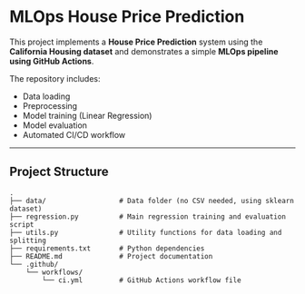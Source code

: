 # MLOps House Price Prediction

This project implements a **House Price Prediction** system using the **California Housing dataset** and demonstrates a simple **MLOps pipeline using GitHub Actions**.

The repository includes:
- Data loading
- Preprocessing
- Model training (Linear Regression)
- Model evaluation
- Automated CI/CD workflow

---

## Project Structure

```text
.
├── data/                  # Data folder (no CSV needed, using sklearn dataset)
├── regression.py          # Main regression training and evaluation script
├── utils.py               # Utility functions for data loading and splitting
├── requirements.txt       # Python dependencies
├── README.md              # Project documentation
└── .github/
    └── workflows/
        └── ci.yml         # GitHub Actions workflow file

